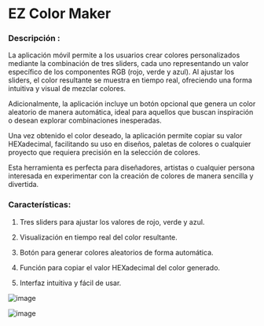 # EZ Color Maker

### Descripción :
La aplicación móvil permite a los usuarios crear colores personalizados mediante la combinación de tres sliders, cada uno representando un valor específico de los componentes RGB (rojo, verde y azul). Al ajustar los sliders, el color resultante se muestra en tiempo real, ofreciendo una forma intuitiva y visual de mezclar colores.

Adicionalmente, la aplicación incluye un botón opcional que genera un color aleatorio de manera automática, ideal para aquellos que buscan inspiración o desean explorar combinaciones inesperadas.

Una vez obtenido el color deseado, la aplicación permite copiar su valor HEXadecimal, facilitando su uso en diseños, paletas de colores o cualquier proyecto que requiera precisión en la selección de colores.

Esta herramienta es perfecta para diseñadores, artistas o cualquier persona interesada en experimentar con la creación de colores de manera sencilla y divertida.

### Características:

1. Tres sliders para ajustar los valores de rojo, verde y azul.

2. Visualización en tiempo real del color resultante.

3. Botón para generar colores aleatorios de forma automática.

4. Función para copiar el valor HEXadecimal del color generado.

5. Interfaz intuitiva y fácil de usar.

![image](https://github.com/user-attachments/assets/47308db5-ced1-4d8e-91dd-c5130a382b1e)

![image](https://github.com/user-attachments/assets/5d2d9641-33fd-4d26-ae5c-fd5dfd70992b)

